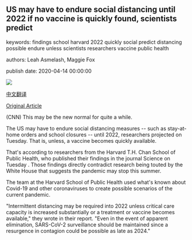 ## US may have to endure social distancing until 2022 if no vaccine is quickly found, scientists predict

keywords: findings school harvard 2022 quickly social predict distancing possible endure unless scientists researchers vaccine public health

authors: Leah Asmelash, Maggie Fox

publish date: 2020-04-14 00:00:00

![](https://cdn.cnn.com/cnnnext/dam/assets/200323103821-01-new-york-coronavirus-empty-streets-0322-super-tease.jpg)

[中文翻译](US%20may%20have%20to%20endure%20social%20distancing%20until%202022%20if%20no%20vaccine%20is%20quickly%20found%2C%20scientists%20predict_zh.md)

[Original Article](https://edition.cnn.com/2020/04/14/health/social-distancing-research-coronavirus-2022-trnd/index.html)

(CNN) This may be the new normal for quite a while.

The US may have to endure social distancing measures -- such as stay-at-home orders and school closures -- until 2022, researchers projected on Tuesday. That is, unless, a vaccine becomes quickly available.

That's according to researchers from the Harvard T.H. Chan School of Public Health, who published their findings in the journal Science on Tuesday . Those findings directly contradict research being touted by the White House that suggests the pandemic may stop this summer.

The team at the Harvard School of Public Health used what's known about Covid-19 and other coronaviruses to create possible scenarios of the current pandemic.

"Intermittent distancing may be required into 2022 unless critical care capacity is increased substantially or a treatment or vaccine becomes available," they wrote in their report. "Even in the event of apparent elimination, SARS-CoV-2 surveillance should be maintained since a resurgence in contagion could be possible as late as 2024."
